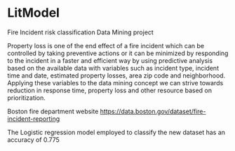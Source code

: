 # LitModel
Fire Incident risk classification Data Mining project


Property loss is one of the end effect of a fire incident which can be controlled by
taking preventive actions or it can be minimized by responding to the incident in a
faster and efficient way by using predictive analysis based on the available data
with variables such as incident type, incident time and date, estimated property
losses, area zip code and neighborhood. Applying these variables to the data
mining concept we can strive towards reduction in response time, property loss
and other resource based on prioritization.

Boston fire department website https://data.boston.gov/dataset/fire-incident-reporting

The Logistic regression model employed to classify the new dataset has
an accuracy of 0.775
